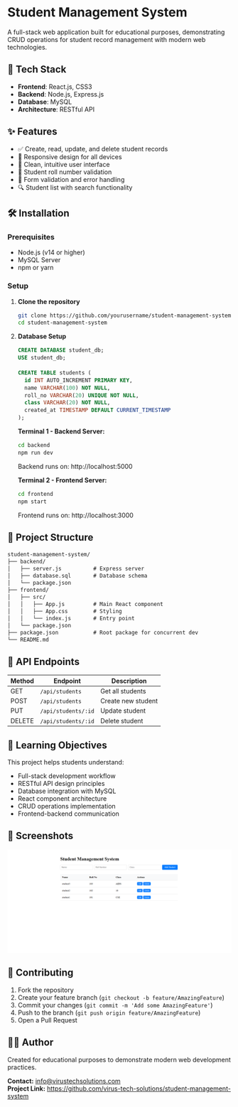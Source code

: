 # Student Management System

A full-stack web application built for educational purposes, demonstrating CRUD operations for student record management with modern web technologies.

## 🚀 Tech Stack

- **Frontend**: React.js, CSS3
- **Backend**: Node.js, Express.js
- **Database**: MySQL
- **Architecture**: RESTful API

## ✨ Features

- ✅ Create, read, update, and delete student records
- 📱 Responsive design for all devices
- 🎨 Clean, intuitive user interface
- 👤 Student roll number validation
- 📝 Form validation and error handling
- 🔍 Student list with search functionality

## 🛠️ Installation

### Prerequisites
- Node.js (v14 or higher)
- MySQL Server
- npm or yarn

### Setup

1. **Clone the repository**
   ```bash
   git clone https://github.com/yourusername/student-management-system.git
   cd student-management-system
   ```

2. **Database Setup**
   ```sql
   CREATE DATABASE student_db;
   USE student_db;
   
   CREATE TABLE students (
     id INT AUTO_INCREMENT PRIMARY KEY,
     name VARCHAR(100) NOT NULL,
     roll_no VARCHAR(20) UNIQUE NOT NULL,
     class VARCHAR(20) NOT NULL,
     created_at TIMESTAMP DEFAULT CURRENT_TIMESTAMP
   );
   ```

   
   **Terminal 1 - Backend Server:**
   ```bash
   cd backend
   npm run dev
   ```
   Backend runs on: http://localhost:5000
   
   **Terminal 2 - Frontend Server:**
   ```bash
   cd frontend
   npm start
   ```
   Frontend runs on: http://localhost:3000

## 📁 Project Structure

```
student-management-system/
├── backend/
│   ├── server.js          # Express server
│   ├── database.sql       # Database schema
│   └── package.json
├── frontend/
│   ├── src/
│   │   ├── App.js         # Main React component
│   │   ├── App.css        # Styling
│   │   └── index.js       # Entry point
│   └── package.json
├── package.json           # Root package for concurrent dev
└── README.md
```

## 🔌 API Endpoints

| Method | Endpoint | Description |
|--------|----------|-------------|
| GET | `/api/students` | Get all students |
| POST | `/api/students` | Create new student |
| PUT | `/api/students/:id` | Update student |
| DELETE | `/api/students/:id` | Delete student |

## 🎯 Learning Objectives

This project helps students understand:
- Full-stack development workflow
- RESTful API design principles
- Database integration with MySQL
- React component architecture
- CRUD operations implementation
- Frontend-backend communication

## 📸 Screenshots
![Student Management Dashboard](screenshots/dashboard.png)

## 🤝 Contributing

1. Fork the repository
2. Create your feature branch (`git checkout -b feature/AmazingFeature`)
3. Commit your changes (`git commit -m 'Add some AmazingFeature'`)
4. Push to the branch (`git push origin feature/AmazingFeature`)
5. Open a Pull Request


## 👨‍💻 Author

Created for educational purposes to demonstrate modern web development practices.

**Contact:** info@virustechsolutions.com  
**Project Link:** https://github.com/virus-tech-solutions/student-management-system
